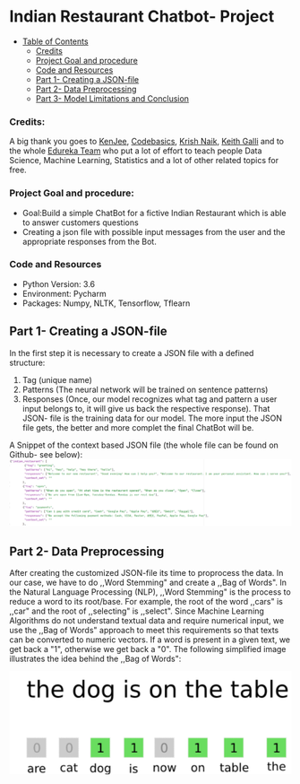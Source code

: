 # Indian Restaurant Chatbot- Project


+ [Table of Contents](#sub-sub-heading-1)
    + [Credits](#credits)
    + [Project Goal and procedure](#project-goal-and-procedure)
    + [Code and Resources](#code-and-resources)
    + [Part 1- Creating a JSON-file](#part-1--creating-a-json-file)
    + [Part 2- Data Preprocessing](#part-2--Data-preprocessing)
    + [Part 3- Model Limitations and Conclusion](#part-3--model-limitations-and-conclusion)

### Credits: 
A big thank you goes to [KenJee](https://www.youtube.com/channel/UCiT9RITQ9PW6BhXK0y2jaeg), [Codebasics](https://www.youtube.com/channel/UCh9nVJoWXmFb7sLApWGcLPQ), [Krish Naik](https://www.youtube.com/user/krishnaik06), [Keith Galli](https://www.youtube.com/channel/UCq6XkhO5SZ66N04IcPbqNcw)  and to the whole [Edureka Team](https://www.youtube.com/user/edurekaIN) who put a lot of effort to teach people Data Science, Machine Learning, Statistics and a lot of other related topics for free.

### Project Goal and procedure: 
* Goal:Build a simple ChatBot for a fictive Indian Restaurant which is able to answer customers questions
* Creating a json file with possible input messages from the user and the appropriate responses from the Bot.



### Code and Resources
* Python Version: 3.6
* Environment: Pycharm
* Packages: Numpy, NLTK, Tensorflow, Tflearn


## Part 1- Creating a JSON-file
In the first step it is necessary to create a JSON file with a defined structure:

1. Tag (unique name)
2. Patterns (The neural network will be trained on sentence patterns)
3. Responses (Once, our model recognizes what tag and pattern a user input belongs to, it will give us back the respective response).
That JSON- file is the training data for our model. The more input the JSON file gets, the better and more complet the final ChatBot will be.

A Snippet of the context based JSON file (the whole file can be found on Github- see below):
<img src='./images/image1.png' width=700>


## Part 2- Data Preprocessing

After creating the customized JSON-file its time to proprocess the data. In our case, we have to do ,,Word Stemming" and create a ,,Bag of Words".
In the Natural Language Processing (NLP), ,,Word Stemming" is the process to reduce a word to its root/base. For example, the root of the word ,,cars" is ,,car" and the root of ,,selecting" is ,,select". 
Since Machine Learning Algorithms do not understand textual data and require numerical input, we use the ,,Bag of Words" approach to meet this requirements so that texts can be converted to numeric vectors.
If a word is present in a given text, we get back a "1", otherwise we get back a "0". 
The following simplified image illustrates the idea behind the ,,Bag of Words":

<img src='./images/image2.png' width=700>




